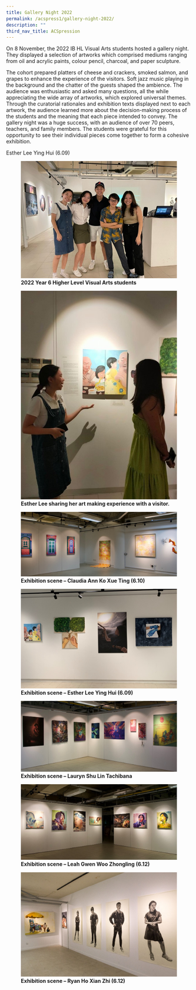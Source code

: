 ```yaml
---
title: Gallery Night 2022
permalink: /acspress1/gallery-night-2022/
description: ""
third_nav_title: ACSpression
---
```

On 8 November, the 2022 IB HL Visual Arts students hosted a gallery night. They displayed a selection of artworks which comprised mediums ranging from oil and acrylic paints, colour pencil, charcoal, and paper sculpture.

The cohort prepared platters of cheese and crackers, smoked salmon, and grapes to enhance the experience of the visitors. Soft jazz music playing in the background and the chatter of the guests shaped the ambience. The audience was enthusiastic and asked many questions, all the while appreciating the wide array of artworks, which explored universal themes. Through the curatorial rationales and exhibition texts displayed next to each artwork, the audience learned more about the decision-making process of the students and the meaning that each piece intended to convey. The gallery night was a huge success, with an audience of over 70 peers, teachers, and family members. The students were grateful for this opportunity to see their individual pieces come together to form a cohesive exhibition.

Esther Lee Ying Hui (6.09)

<figure>
<img src="/images/Picture4.jpg">
<figcaption> <strong> 2022 Year 6 Higher Level Visual Arts students</strong> </figcaption>
</figure>

<figure>
<img src="/images/Picture5.jpg">
<figcaption> <strong>Esther Lee sharing her art making experience with a visitor.</strong> </figcaption>
</figure>

<figure>
<img src="/images/Picture6.jpg">
<figcaption> <strong>Exhibition scene – Claudia Ann Ko Xue Ting (6.10)</strong> </figcaption>
</figure>

<figure>
<img src="/images/Picture7.jpg">
<figcaption> <strong>Exhibition scene – Esther Lee Ying Hui (6.09)</strong> </figcaption>
</figure>

<figure>
<img src="/images/Picture8.jpg">
<figcaption> <strong>Exhibition scene – Lauryn Shu Lin Tachibana</strong> </figcaption>
</figure>

<figure>
<img src="/images/Picture9.jpg">
<figcaption> <strong>Exhibition scene – Leah Gwen Woo Zhongling (6.12)</strong> </figcaption>
</figure>

<figure>
<img src="/images/Picture10.jpg">
<figcaption> <strong>Exhibition scene – Ryan Ho Xian Zhi (6.12)</strong> </figcaption>
</figure>

